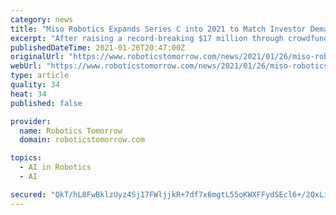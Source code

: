 ```yaml
---
category: news
title: "Miso Robotics Expands Series C into 2021 to Match Investor Demand"
excerpt: "After raising a record-breaking $17 million through crowdfunding, the creators of Flippy extend round as pandemic boosts demand for kitchen robots"
publishedDateTime: 2021-01-26T20:47:00Z
originalUrl: "https://www.roboticstomorrow.com/news/2021/01/26/miso-robotics-expands-series-c-into-2021-to-match-investor-demand/16155/"
webUrl: "https://www.roboticstomorrow.com/news/2021/01/26/miso-robotics-expands-series-c-into-2021-to-match-investor-demand/16155/"
type: article
quality: 34
heat: 34
published: false

provider:
  name: Robotics Tomorrow
  domain: roboticstomorrow.com

topics:
  - AI in Robotics
  - AI

secured: "QkT/hL8FwBklzUyz4Sj17FWljjkR+7df7x6mgtL55oKWXFFydSEcl6+/2QxLinigG3GdwLRQvozkceCPJKUz8LP9fqMikErWH+vOujYSnI/dm+ySBZvHALSUnqOGsqaPyY2lgcV3mTwqtMfruHd9tdmrobQ7t510u1dNIO3mGE+xHHxixDlunJNsGSNg8BaqhyyigqneD/7b9QaZcXWg8MmRsCG5HHjjbLSWfCo5Q7SPHc1p8vvB2dbG/56bHaov+FgenDEbyK3AjikBwevUuoUMQHLR5M8yWCbGlhWoyusfRVfpVz/6eRijbbJQMdqb7gsvOJvqk0PvOZdlRwKsTRMuH5UMLR27ovFjajh9N30=;eKQMPVol9SOuAmupoCiWcA=="
---
```



